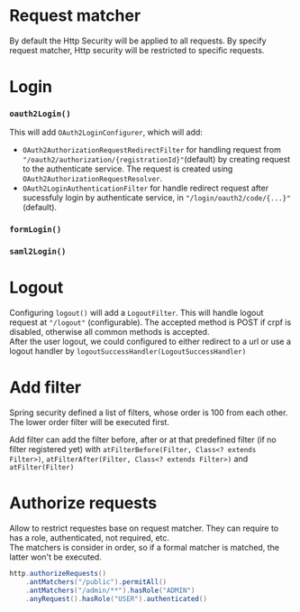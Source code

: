 # Request matcher

By default the Http Security will be applied to all requests. By specify request matcher, Http security will be restricted to specific requests.

# Login
### `oauth2Login()`
This will add `OAuth2LoginConfigurer`, which will add:
* `OAuth2AuthorizationRequestRedirectFilter` for handling request from `"/oauth2/authorization/{registrationId}"`(default) by creating request to the authenticate service. The request is created using `OAuth2AuthorizationRequestResolver`.
* `OAuth2LoginAuthenticationFilter` for handle redirect request after sucessfuly login by authenticate service, in `"/login/oauth2/code/{...}"` (default).
### `formLogin()`
### `saml2Login()`

# Logout

Configuring `logout()` will add a `LogoutFilter`. This will handle logout request at `"/logout"` (configurable). The accepted method is POST if crpf is disabled, otherwise all common methods is accepted.  
After the user logout, we could configured to either redirect to a url or use a logout handler by `logoutSuccessHandler(LogoutSuccessHandler)`

# Add filter

Spring security defined a list of filters, whose order is 100 from each other. The lower order filter will be executed first.

Add filter can add the filter before, after or at that predefined filter (if no filter registered yet) with `atFilterBefore(Filter, Class<? extends Filter>)`,  `atFilterAfter(Filter, Class<? extends Filter>)` and `atFilter(Filter)`

# Authorize requests

Allow to restrict requestes base on request matcher. They can require to has a role, authenticated, not required, etc.  
The matchers is consider in order, so if a formal matcher is matched, the latter won't be executed.

```java
http.authorizeRequests()
    .antMatchers("/public").permitAll()
    .antMatchers("/admin/**").hasRole("ADMIN")
    .anyRequest().hasRole("USER").authenticated()
```